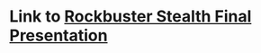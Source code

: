 # Link to [Rockbuster Stealth Final Presentation](https://docs.google.com/presentation/d/1mP__2jTXghQ-eEUU9aAdXmdLIxqFYMv6/edit?usp=sharing&ouid=111521813078722176090&rtpof=true&sd=true)
